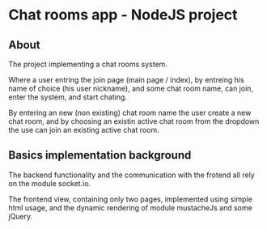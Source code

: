 # Chat rooms app  - NodeJS project

## About
The project implementing a chat rooms system.

Where a user entring the join page (main page / index), by entreing his name of choice (his user nickname), and some chat room name,
can join, enter the system, and start chating.

By entering an new (non existing) chat room name the user create a new chat room,
and by choosing an existin active chat room from the dropdown the use can join an existing active chat room. 

## Basics implementation background
The backend functionality and the communication with the frotend all rely on the module socket.io.  

The frontend view, containing only two pages, implemented using simple html usage, and the dynamic rendering 
of module mustacheJs and some jQuery.
